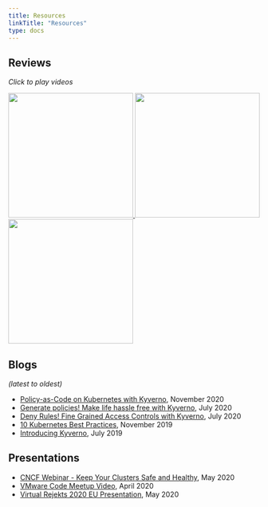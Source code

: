 ```yaml
---
title: Resources
linkTitle: "Resources"
type: docs
---
```


## Reviews

*Click to play videos*

<a href="https://www.youtube.com/watch?v=DW2u6LhNMh0&feature=youtu.be&t=116">
<img src="https://img.youtube.com/vi/DW2u6LhNMh0/0.jpg" width="250">
</a>

<a href="https://www.youtube.com/watch?v=ZE4Zu9WQET4&feature=youtu.be&t=1621">
<img src="https://img.youtube.com/vi/ZE4Zu9WQET4/0.jpg" width="250">
</a>

<a href="https://www.youtube.com/watch?v=Mukbfbr2b_k&t=1053">
<img src="https://img.youtube.com/vi/Mukbfbr2b_k/0.jpg" width="250">
</a>

## Blogs

*(latest to oldest)*

- [Policy-as-Code on Kubernetes with Kyverno](https://medium.com/better-programming/policy-as-code-on-kubernetes-with-kyverno-b144749f144), November 2020 
- [Generate policies! Make life hassle free with Kyverno](https://evalsocket.dev/kyverno-generate-policy/), July 2020
- [Deny Rules! Fine Grained Access Controls with Kyverno](https://medium.com/@shutting06/deny-rules-fine-grained-kubernetes-access-controls-with-kyverno-88eaffb7bc6), July 2020
- [10 Kubernetes Best Practices](https://thenewstack.io/10-kubernetes-best-practices-you-can-easily-apply-to-your-clusters/), November 2019
- [Introducing Kyverno](https://nirmata.com/2019/07/11/managing-kubernetes-configuration-with-policies/), July 2019

## Presentations

- [CNCF Webinar - Keep Your Clusters Safe and Healthy](https://www.cncf.io/webinars/how-to-keep-your-clusters-safe-and-healthy/), May 2020
- [VMware Code Meetup Video](https://www.youtube.com/watch?v=mgEmTvLytb0), April 2020
- [Virtual Rejekts 2020 EU Presentation](https://www.youtube.com/watch?v=caFMtSg4A6I), May 2020
